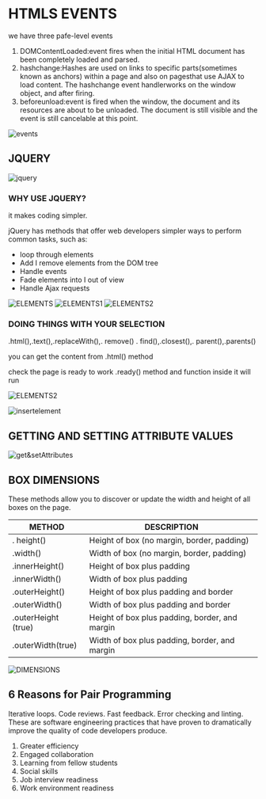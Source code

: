 # HTMLS EVENTS

we have three pafe-level events

1. DOMContentLoaded:event fires when the initial HTML document has been completely loaded and parsed.
2. hashchange:Hashes are used on links to specific parts(sometimes known as anchors) within a page and also on pagesthat use AJAX to load content. The hashchange event handlerworks on the window object, and after firing.
3. beforeunload:event is fired when the window, the document and its resources are about to be unloaded. The document is still visible and the event is still cancelable at this point.

![events](img-class-02/events.PNG)

## JQUERY

![jquery](img-class-02/jquery.PNG)

### WHY USE JQUERY?

it makes coding simpler.

jQuery has methods that offer web developers
simpler ways to perform common tasks, such as:

* loop through elements
* Add I remove elements from the DOM tree
* Handle events
* Fade elements into I out of view
* Handle Ajax requests

![ELEMENTS](img-class-02/ELEMENTS.PNG)
![ELEMENTS1](img-class-02/ELEMENTS1.PNG)
![ELEMENTS2](img-class-02/ELEMENTS2.PNG)

### DOING THINGS WITH YOUR SELECTION

.html(),.text(),.replaceWith(),. remove()
. find(),.closest(),. parent(),.parents()

you can get the content from .html() method

check the page is ready to work .ready() method  and function inside it will run

![ELEMENTS2](img-class-02/changeelement.PNG)

![insertelement](img-class-02/insertelement.PNG)

## GETTING AND SETTING ATTRIBUTE VALUES

![get&setAttributes](img-class-02/get&setAttributes.PNG)

## BOX DIMENSIONS
These methods allow you to discover or update
the width and height of all boxes on the page.

| METHOD | DESCRIPTION |
| ---  | --- |
| . height()| Height of box (no margin, border, padding)|
|.width()| Width of box (no margin, border, padding) |
|.innerHeight() |Height of box plus padding |
|.innerWidth() | Width of box plus padding |
|.outerHeight() | Height of box plus padding and border|
| .outerWidth() | Width of box plus padding and border |
|.outerHeight (true) |Height of box plus padding, border, and margin|
|.outerWidth(true) |Width of box plus padding, border, and margin|

![DIMENSIONS](img-class-02/DIMENSIONS.PNG)

## 6 Reasons for Pair Programming

Iterative loops. Code reviews. Fast feedback. Error checking and linting. These are software engineering practices that have proven to dramatically improve the quality of code developers produce.

1. Greater efficiency
2. Engaged collaboration
3. Learning from fellow students
4. Social skills
5. Job interview readiness
6. Work environment readiness
